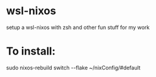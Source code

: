 # wsl-nixos


setup a wsl-nixos with zsh and other fun stuff for my work


# To install:
sudo nixos-rebuild switch --flake ~/nixConfig/#default


